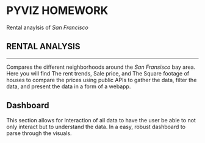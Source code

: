 # PYVIZ HOMEWORK
 Rental anaylsis of _San Francisco_
 
 
 
 ## RENTAL ANALYSIS
 __________________
 
 Compares the different neighborhoods around the _San Fransisco_ bay area. Here you will find The rent trends, Sale price, and The Square footage of houses to compare the prices using public APIs to gather the data, filter the data, and present the data in a form of a webapp.
## Dashboard

This section allows for Interaction of all data to have the user be able to not only interact but to understand the data. In a easy, robust dashboard to parse through the visuals. 

